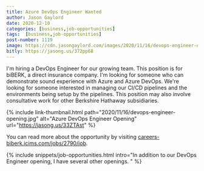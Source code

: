 ```yaml
---
title: Azure DevOps Engineer Wanted
author: Jason Gaylord
date: 2020-12-10
categories: [business,job-opportunities]
tags:  [business,job-opportunities]
post-number: 1119
image: https://cdn.jasongaylord.com/images/2020/11/16/devops-engineer-opening.jpg
bitly: https://jasong.us/372pp68
---
```


I'm hiring a DevOps Engineer for our growing team. This position is for biBERK, a direct insurance company. I'm looking for someone who can demonstrate sound experience with Azure and Azure DevOps. We're looking for someone interested in managing our CI/CD pipelines and the environments being setup by the pipelines. This position may also involve consultative work for other Berkshire Hathaway subsidiaries. 

{% include link-thumbnail.html path="2020/11/16/devops-engineer-opening.jpg" alt="Azure DevOps Engineer Opening" url="https://jasong.us/33ZTAst" %}

You can read more about the opportunity by visiting [careers-biberk.icims.com/jobs/2790/job](https://jasong.us/33ZTAst).

{% include snippets/job-opportunities.html intro="In addition to our DevOps Engineer opening, I have several other openings. " %}